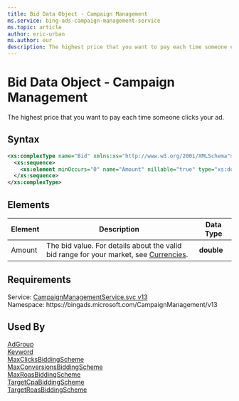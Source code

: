 ```yaml
---
title: Bid Data Object - Campaign Management
ms.service: bing-ads-campaign-management-service
ms.topic: article
author: eric-urban
ms.author: eur
description: The highest price that you want to pay each time someone clicks your ad.
---
```

# Bid Data Object - Campaign Management
The highest price that you want to pay each time someone clicks your ad.

## Syntax
```xml
<xs:complexType name="Bid" xmlns:xs="http://www.w3.org/2001/XMLSchema">
  <xs:sequence>
    <xs:element minOccurs="0" name="Amount" nillable="true" type="xs:double" />
  </xs:sequence>
</xs:complexType>
```

## <a name="elements"></a>Elements

|Element|Description|Data Type|
|-----------|---------------|-------------|
|<a name="amount"></a>Amount|The bid value. For details about the valid bid range for your market, see [Currencies](../guides/currencies.md).|**double**|

## Requirements
Service: [CampaignManagementService.svc v13](https://campaign.api.bingads.microsoft.com/Api/Advertiser/CampaignManagement/v13/CampaignManagementService.svc)  
Namespace: https\://bingads.microsoft.com/CampaignManagement/v13  

## Used By
[AdGroup](adgroup.md)  
[Keyword](keyword.md)  
[MaxClicksBiddingScheme](maxclicksbiddingscheme.md)  
[MaxConversionsBiddingScheme](maxconversionsbiddingscheme.md)  
[MaxRoasBiddingScheme](maxroasbiddingscheme.md)  
[TargetCpaBiddingScheme](targetcpabiddingscheme.md)  
[TargetRoasBiddingScheme](targetroasbiddingscheme.md)  
